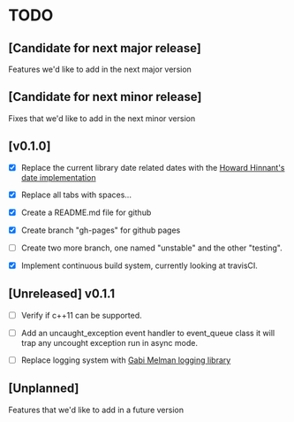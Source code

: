 # TODO

## [Candidate for next major release]
Features we'd like to add in the next major version


## [Candidate for next minor release]
Fixes that we'd like to add in the next minor version


## [v0.1.0]

- [x] Replace the current library date related dates with the 
  [Howard Hinnant's date implementation](https://github.com/HowardHinnant/date)

- [x] Replace all tabs with spaces...

- [x] Create a README.md file for github

- [x] Create branch "gh-pages" for github pages

- [ ] Create two more branch, one named "unstable" and the other "testing".

- [x] Implement continuous build system, currently looking at travisCI.

## [Unreleased] v0.1.1

- [ ] Verify if c++11 can be supported.

- [ ] Add an uncaught_exception event handler to event_queue class
        it will trap any uncought exception run in async mode.

- [ ] Replace logging system with
  [Gabi Melman logging library](https://github.com/gabime/spdlog)

## [Unplanned]
Features that we'd like to add in a future version
